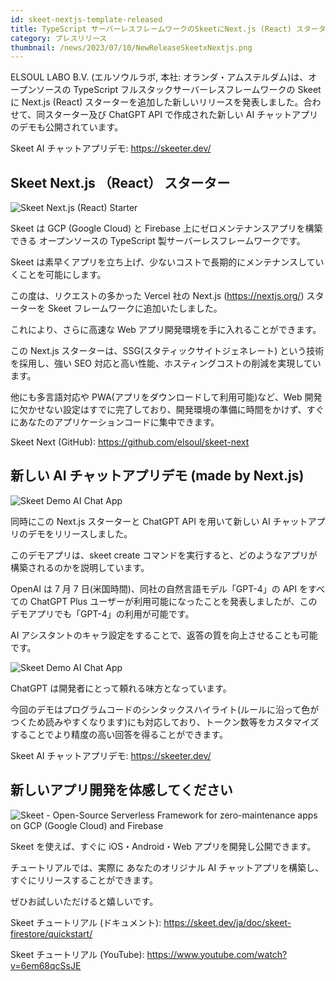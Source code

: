 ```yaml
---
id: skeet-nextjs-template-released
title: TypeScript サーバーレスフレームワークのSkeetにNext.js (React) スターターを追加。新しいAIチャットアプリデモも公開。
category: プレスリリース
thumbnail: /news/2023/07/10/NewReleaseSkeetxNextjs.png
---
```


ELSOUL LABO B.V. (エルソウルラボ, 本社: オランダ・アムステルダム)は、オープンソースの TypeScript フルスタックサーバーレスフレームワークの Skeet に Next.js (React) スターターを追加した新しいリリースを発表しました。合わせて、同スターター及び ChatGPT API で作成された新しい AI チャットアプリのデモも公開されています。

Skeet AI チャットアプリデモ: https://skeeter.dev/

## Skeet Next.js （React） スターター

![Skeet Next.js (React) Starter](/news/2023/07/10/WebAppBoilerplate.png)

Skeet は GCP (Google Cloud) と Firebase 上にゼロメンテナンスアプリを構築できる オープンソースの TypeScript 製サーバーレスフレームワークです。

Skeet は素早くアプリを立ち上げ、少ないコストで長期的にメンテナンスしていくことを可能にします。

この度は、リクエストの多かった Vercel 社の Next.js (https://nextjs.org/) スターターを Skeet フレームワークに追加いたしました。

これにより、さらに高速な Web アプリ開発環境を手に入れることができます。

この Next.js スターターは、SSG(スタティックサイトジェネレート) という技術を採用し、強い SEO 対応と高い性能、ホスティングコストの削減を実現しています。

他にも多言語対応や PWA(アプリをダウンロードして利用可能)など、Web 開発に欠かせない設定はすでに完了しており、開発環境の準備に時間をかけず、すぐにあなたのアプリケーションコードに集中できます。

Skeet Next (GitHub): https://github.com/elsoul/skeet-next

## 新しい AI チャットアプリデモ (made by Next.js)

![Skeet Demo AI Chat App](/news/2023/07/10/CreateChatRoom.png)

同時にこの Next.js スターターと ChatGPT API を用いて新しい AI チャットアプリのデモをリリースしました。

このデモアプリは、skeet create コマンドを実行すると、どのようなアプリが構築されるのかを説明しています。

OpenAI は 7 月 7 日(米国時間)、同社の自然言語モデル「GPT-4」の API をすべての ChatGPT Plus ユーザーが利用可能になったことを発表しましたが、このデモアプリでも「GPT-4」の利用が可能です。

AI アシスタントのキャラ設定をすることで、返答の質を向上させることも可能です。

![Skeet Demo AI Chat App](/news/2023/07/10/ChatWithCodeHighlight.png)

ChatGPT は開発者にとって頼れる味方となっています。

今回のデモはプログラムコードのシンタックスハイライト(ルールに沿って色がつくため読みやすくなります)にも対応しており、トークン数等をカスタマイズすることでより精度の高い回答を得ることができます。

Skeet AI チャットアプリデモ: https://skeeter.dev/

## 新しいアプリ開発を体感してください

![Skeet - Open-Source Serverless Framework for zero-maintenance apps on GCP (Google Cloud) and Firebase](/news/2023/06/13/EffortlessServerlessSkeet.png)

Skeet を使えば、すぐに iOS・Android・Web アプリを開発し公開できます。

チュートリアルでは、実際に あなたのオリジナル AI チャットアプリを構築し、すぐにリリースすることができます。

ぜひお試しいただけると嬉しいです。

Skeet チュートリアル (ドキュメント): https://skeet.dev/ja/doc/skeet-firestore/quickstart/

Skeet チュートリアル (YouTube): https://www.youtube.com/watch?v=6em68qcSsJE
